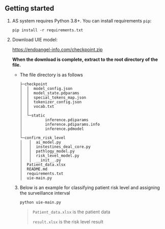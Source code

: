 ## Getting started

1. AS system requires Python 3.8+.  You can install requirements `pip`:

   ```
   pip install -r requirements.txt
   ```

2. Download UIE model:

   https://endoangel-info.com/checkpoint.zip

   **When the download is complete, extract to the root directory of the file.**

   - The file directory is as follows

     ```
     ├─checkpoint
     │  │  model_config.json
     │  │  model_state.pdparams
     │  │  special_tokens_map.json
     │  │  tokenizer_config.json
     │  │  vocab.txt
     │  │
     │  └─static
     │          inference.pdiparams
     │          inference.pdiparams.info
     │          inference.pdmodel
     │
     └─confirm_risk_level
     │   │  ai_model.py
     │   │  instestines_deal_core.py
     │   │  pathlogy_model.py
     │   │  risk_level_model.py
     │   │  __init__.py
     │  Patient_data.xlsx
     │  README.md
     │  requirements.txt
     │  uie-main.py
     ```

   3. Below is an example for classifying patient risk level and assigning the surveillance interval

      ```
      python uie-main.py
      ```

      > `Patient_data.xlsx`  is  the patient data
      >
      > `result.xlsx` is the risk level result